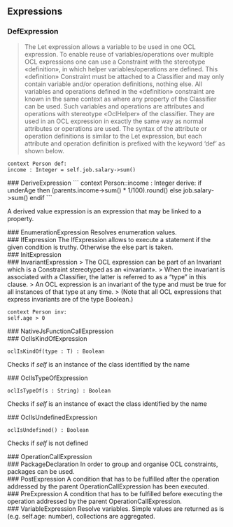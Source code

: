## Expressions

### DefExpression
> The Let expression allows a variable to be used in one OCL expression.
> To enable reuse of variables/operations over multiple OCL expressions one can use a Constraint with the stereotype «definition», in which helper variables/operations are defined.
> This «definition» Constraint must be attached to a Classifier and may only contain variable and/or operation definitions, nothing else.
> All variables and operations defined in the «definition» constraint are known in the same context as where any property of the Classifier can be used.
> Such variables and operations are attributes and operations with stereotype «OclHelper» of the classifier.
> They are used in an OCL expression in exactly the same way as normal attributes or operations are used.
> The syntax of the attribute or operation definitions is similar to the Let expression, but each attribute and operation definition is prefixed with the keyword ‘def’ as shown below.



```
context Person def:
income : Integer = self.job.salary->sum()
```


<div class="clearboth"></div>
### DeriveExpression
```
context Person::income : Integer
derive:  if underAge
 then (parents.income->sum() * 1/100).round()
 else job.salary->sum()
endif
```

A derived value expression is an expression that may be linked to a property.
<div class="clearboth"></div>
### EnumerationExpression
Resolves enumeration values.
<div class="clearboth"></div>
### IfExpression
The IfExpression allows to execute a statement if the given condition is truthy.
Otherwise the else part is taken.
<div class="clearboth"></div>
### InitExpression

<div class="clearboth"></div>
### InvariantExpression
> The OCL expression can be part of an Invariant which is a Constraint stereotyped as an «invariant».
> When the invariant is associated with a Classifier, the latter is referred to as a “type” in this clause.
> An OCL expression is an invariant of the type and must be true for all instances of that type at any time.
> (Note that all OCL expressions that express invariants are of the type Boolean.)



```
context Person inv:
self.age > 0
```


<div class="clearboth"></div>
### NativeJsFunctionCallExpression

<div class="clearboth"></div>
### OclIsKindOfExpression


```ocl--example
oclIsKindOf(type : T) : Boolean
```


Checks if *self* is an instance of the class identified by the name
<div class="clearboth"></div>
### OclIsTypeOfExpression


```ocl--example
oclIsTypeOf(s : String) : Boolean
```


Checks if *self* is an instance of exact the class identified by the name
<div class="clearboth"></div>
### OclIsUndefinedExpression


```ocl--example
oclIsUndefined() : Boolean
```


Checks if *self* is not defined
<div class="clearboth"></div>
### OperationCallExpression

<div class="clearboth"></div>
### PackageDeclaration
In order to group and organise OCL constraints, packages can be used.
<div class="clearboth"></div>
### PostExpression
A condition that has to be fulfilled after the operation addressed by the parent OperationCallExpression has been executed.
<div class="clearboth"></div>
### PreExpression
A condition that has to be fulfilled before executing the operation addressed by the parent OperationCallExpression.
<div class="clearboth"></div>
### VariableExpression
Resolve variables. Simple values are returned as is (e.g. self.age: number), collections are aggregated.
<div class="clearboth"></div>
